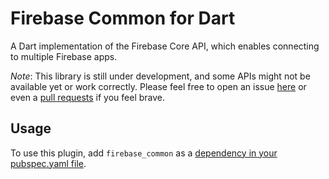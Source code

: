 # Firebase Common for Dart

A Dart implementation of the Firebase Core API, which enables connecting to multiple Firebase apps.

*Note*: This library is still under development, and some APIs might not be available yet or work correctly. 
Please feel free to open an issue [here](https://github.com/fluttercommunity/firebase_flutter_sdk/issues) or even a
[pull requests](https://github.com/fluttercommunity/firebase_flutter_sdk/pulls) if you feel brave.


## Usage
To use this plugin, add `firebase_common` as a [dependency in your pubspec.yaml file](https://flutter.io/platform-plugins/).